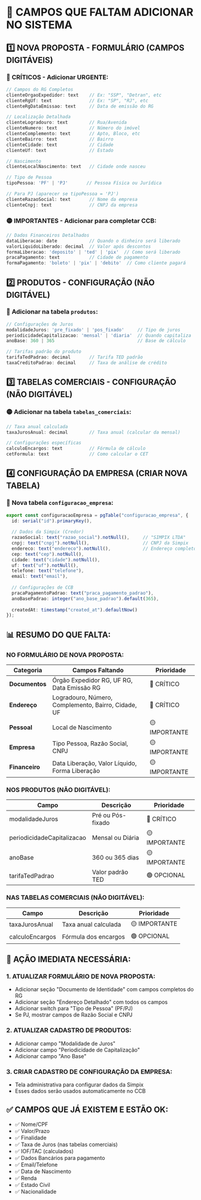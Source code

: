 # 🚨 CAMPOS QUE FALTAM ADICIONAR NO SISTEMA

## 1️⃣ **NOVA PROPOSTA - FORMULÁRIO (CAMPOS DIGITÁVEIS)**

### 🔴 **CRÍTICOS - Adicionar URGENTE:**
```typescript
// Campos do RG Completos
clienteOrgaoExpedidor: text    // Ex: "SSP", "Detran", etc
clienteRgUf: text              // Ex: "SP", "RJ", etc  
clienteRgDataEmissao: text     // Data de emissão do RG

// Localização Detalhada
clienteLogradouro: text        // Rua/Avenida
clienteNumero: text            // Número do imóvel
clienteComplemento: text       // Apto, Bloco, etc
clienteBairro: text            // Bairro
clienteCidade: text            // Cidade
clienteUf: text                // Estado

// Nascimento
clienteLocalNascimento: text   // Cidade onde nasceu

// Tipo de Pessoa
tipoPessoa: 'PF' | 'PJ'       // Pessoa Física ou Jurídica

// Para PJ (aparecer se tipoPessoa = 'PJ')
clienteRazaoSocial: text       // Nome da empresa
clienteCnpj: text              // CNPJ da empresa
```

### 🟡 **IMPORTANTES - Adicionar para completar CCB:**
```typescript
// Dados Financeiros Detalhados
dataLiberacao: date            // Quando o dinheiro será liberado
valorLiquidoLiberado: decimal  // Valor após descontos
formaLiberacao: 'deposito' | 'ted' | 'pix'  // Como será liberado
pracaPagamento: text           // Cidade de pagamento
formaPagamento: 'boleto' | 'pix' | 'debito'  // Como cliente pagará
```

## 2️⃣ **PRODUTOS - CONFIGURAÇÃO (NÃO DIGITÁVEL)**

### 🔴 **Adicionar na tabela `produtos`:**
```typescript
// Configurações de Juros
modalidadeJuros: 'pre_fixado' | 'pos_fixado'     // Tipo de juros
periodicidadeCapitalizacao: 'mensal' | 'diaria'  // Quando capitaliza
anoBase: 360 | 365                               // Base de cálculo

// Tarifas padrão do produto
tarifaTedPadrao: decimal       // Tarifa TED padrão
taxaCreditoPadrao: decimal     // Taxa de análise de crédito
```

## 3️⃣ **TABELAS COMERCIAIS - CONFIGURAÇÃO (NÃO DIGITÁVEL)**

### 🟡 **Adicionar na tabela `tabelas_comerciais`:**
```typescript
// Taxa anual calculada
taxaJurosAnual: decimal        // Taxa anual (calcular da mensal)

// Configurações específicas
calculoEncargos: text          // Fórmula de cálculo
cetFormula: text               // Como calcular o CET
```

## 4️⃣ **CONFIGURAÇÃO DA EMPRESA (CRIAR NOVA TABELA)**

### 🔴 **Nova tabela `configuracao_empresa`:**
```typescript
export const configuracaoEmpresa = pgTable("configuracao_empresa", {
  id: serial("id").primaryKey(),
  
  // Dados da Simpix (Credor)
  razaoSocial: text("razao_social").notNull(),     // "SIMPIX LTDA"
  cnpj: text("cnpj").notNull(),                    // CNPJ da Simpix
  endereco: text("endereco").notNull(),            // Endereço completo
  cep: text("cep").notNull(),
  cidade: text("cidade").notNull(),
  uf: text("uf").notNull(),
  telefone: text("telefone"),
  email: text("email"),
  
  // Configurações de CCB
  pracaPagamentoPadrao: text("praca_pagamento_padrao"),
  anoBasePadrao: integer("ano_base_padrao").default(365),
  
  createdAt: timestamp("created_at").defaultNow()
});
```

## 📊 **RESUMO DO QUE FALTA:**

### **NO FORMULÁRIO DE NOVA PROPOSTA:**
| Categoria | Campos Faltando | Prioridade |
|-----------|-----------------|------------|
| **Documentos** | Órgão Expedidor RG, UF RG, Data Emissão RG | 🔴 CRÍTICO |
| **Endereço** | Logradouro, Número, Complemento, Bairro, Cidade, UF | 🔴 CRÍTICO |
| **Pessoal** | Local de Nascimento | 🟡 IMPORTANTE |
| **Empresa** | Tipo Pessoa, Razão Social, CNPJ | 🟡 IMPORTANTE |
| **Financeiro** | Data Liberação, Valor Líquido, Forma Liberação | 🟡 IMPORTANTE |

### **NOS PRODUTOS (NÃO DIGITÁVEL):**
| Campo | Descrição | Prioridade |
|-------|-----------|------------|
| modalidadeJuros | Pré ou Pós-fixado | 🔴 CRÍTICO |
| periodicidadeCapitalizacao | Mensal ou Diária | 🟡 IMPORTANTE |
| anoBase | 360 ou 365 dias | 🟡 IMPORTANTE |
| tarifaTedPadrao | Valor padrão TED | 🟢 OPCIONAL |

### **NAS TABELAS COMERCIAIS (NÃO DIGITÁVEL):**
| Campo | Descrição | Prioridade |
|-------|-----------|------------|
| taxaJurosAnual | Taxa anual calculada | 🟡 IMPORTANTE |
| calculoEncargos | Fórmula dos encargos | 🟢 OPCIONAL |

## 🎯 **AÇÃO IMEDIATA NECESSÁRIA:**

### **1. ATUALIZAR FORMULÁRIO DE NOVA PROPOSTA:**
- Adicionar seção "Documento de Identidade" com campos completos do RG
- Adicionar seção "Endereço Detalhado" com todos os campos
- Adicionar switch para "Tipo de Pessoa" (PF/PJ)
- Se PJ, mostrar campos de Razão Social e CNPJ

### **2. ATUALIZAR CADASTRO DE PRODUTOS:**
- Adicionar campo "Modalidade de Juros"
- Adicionar campo "Periodicidade de Capitalização"
- Adicionar campo "Ano Base"

### **3. CRIAR CADASTRO DE CONFIGURAÇÃO DA EMPRESA:**
- Tela administrativa para configurar dados da Simpix
- Esses dados serão usados automaticamente no CCB

## ✅ **CAMPOS QUE JÁ EXISTEM E ESTÃO OK:**
- ✅ Nome/CPF
- ✅ Valor/Prazo
- ✅ Finalidade
- ✅ Taxa de Juros (nas tabelas comerciais)
- ✅ IOF/TAC (calculados)
- ✅ Dados Bancários para pagamento
- ✅ Email/Telefone
- ✅ Data de Nascimento
- ✅ Renda
- ✅ Estado Civil
- ✅ Nacionalidade